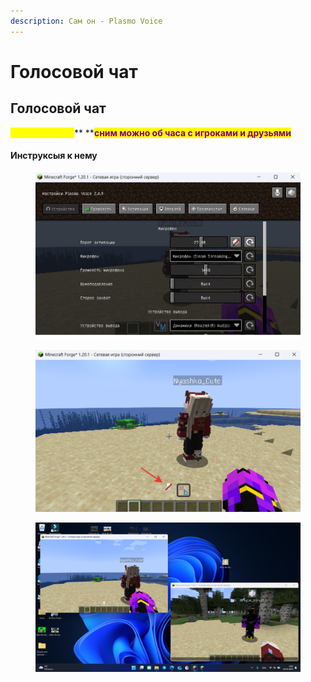 ```yaml
---
description: Сам он - Plasmo Voice
---
```


# Голосовой чат

## Голосовой чат

<mark style="color:yellow;">**Голосовой чат**</mark>** **<mark style="color:purple;">**сним можно об часа с игроками и друзьями**</mark>

#### **Инструксыя к нему**  <a href="#mod-plasmovoice-https-modrinth.com-plugin-plasmo-voice-versions" id="mod-plasmovoice-https-modrinth.com-plugin-plasmo-voice-versions"></a>



<figure><img src="../../.gitbook/assets/2024-05-03_23-50-46.png" alt=""><figcaption></figcaption></figure>



<figure><img src="../../.gitbook/assets/2024-05-03_23-53-40.png" alt=""><figcaption></figcaption></figure>



<figure><img src="../../.gitbook/assets/2024-05-04_00-00-14.png" alt=""><figcaption></figcaption></figure>
